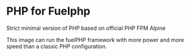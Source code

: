 # PHP for Fuelphp
Strict minimal version of PHP based on official PHP FPM Alpine

This image can run the fuelPHP framework with more power and more speed than a classic PHP configuration.

